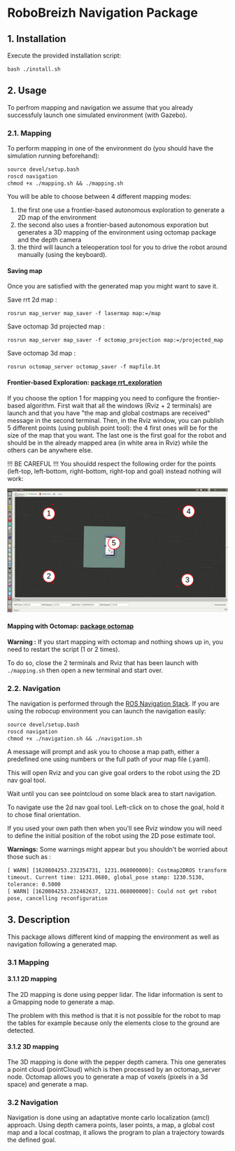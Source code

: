 # RoboBreizh Navigation Package

## 1. Installation

Execute the provided installation script:

```buildoutcfg
bash ./install.sh
```

## 2. Usage

To perfrom mapping and navigation we assume that you already successfuly launch one simulated environment (with Gazebo).

### 2.1. Mapping 
To perform mapping in one of the environment do (you should have the simulation running beforehand):

```buildoutcfg
source devel/setup.bash
roscd navigation
chmod +x ./mapping.sh && ./mapping.sh
```

You will be able to choose between 4 different mapping modes: 
1. the first one use a frontier-based autonomous exploration to generate a 2D map of the environment 
2. the second also uses a frontier-based autonomous exporation but generates a 3D mapping of the environment using octomap package and the depth camera 
3. the third will launch a teleoperation tool for you to drive the robot around manually (using the keyboard).

#### Saving map

Once you are satisfied with the generated map you might want to save it.

Save rrt 2d map :

    rosrun map_server map_saver -f lasermap map:=/map
Save octomap 3d projected map :
    
    rosrun map_server map_saver -f octomap_projection map:=/projected_map
Save octomap 3d map :
    
    rosrun octomap_server octomap_saver -f mapfile.bt

#### Frontier-based Exploration: [package rrt_exploration](http://wiki.ros.org/rrt_exploration)

If you choose the option 1 for mapping you need to configure the frontier-based algorithm. First wait that all the windows (Rviz + 2 terminals) are launch and that you have "the map and global costmaps are received" message in the second terminal.
Then, in the Rviz window, you can publish 5 different points (using publish point tool): the 4 first ones will be for the size of the map that you want. The last one is the first goal for the robot and should be in the already mapped area (in white area in Rviz) while the others can be anywhere else.

!!! BE CAREFUL !!! You shouldd respect the following order for the points (left-top, left-bottom, right-bottom, right-top and goal) instead nothing will work:

![Order for the points](sequence_of_points.png)

#### Mapping with Octomap: [package octomap](http://wiki.ros.org/octomap)

**Warning :** 
If you start mapping with octomap and nothing shows up in, you need to restart the script (1 or 2 times). 

To do so, close the 2 terminals and Rviz that has been launch with ```./mapping.sh``` then open a new terminal and start over.

### 2.2. Navigation

The navigation is performed through the [ROS Navigation Stack](http://wiki.ros.org/navigation). If you are using the robocup environment you can launch the navigation easily:

```buildoutcfg
source devel/setup.bash
roscd navigation
chmod +x ./navigation.sh && ./navigation.sh
```
A message will prompt and ask you to choose a map path, either a predefined one using numbers or the full path of your map file (.yaml). 

This will open Rviz and you can give goal orders to the robot using the 2D nav goal tool.

Wait until you can see pointcloud on some black area to start navigation.

To navigate use the 2d nav goal tool. Left-click on to chose the goal, hold it to chose final orientation.

If you used your own path then when you'll see Rviz window you will need to define the initial position of the robot using the 2D pose estimate tool.

**Warnings:**
Some warnings might appear but you shouldn't be worried about those such as :
```
[ WARN] [1620804253.232354731, 1231.068000000]: Costmap2DROS transform timeout. Current time: 1231.0680, global_pose stamp: 1230.5130, tolerance: 0.5000
[ WARN] [1620804253.232482637, 1231.068000000]: Could not get robot pose, cancelling reconfiguration
```

## 3. Description

This package allows different kind of mapping the environment as well as navigation following a generated map.

### 3.1 Mapping

#### 3.1.1 2D mapping

The 2D mapping is done using pepper lidar.
The lidar information is sent to a Gmapping node to generate a map.

The problem with this method is that it is not possible for the robot to map the tables for example because only the elements close to the ground are detected.

#### 3.1.2 3D mapping

The 3D mapping is done with the pepper depth camera.
This one generates a point cloud (pointCloud) which is then processed by an octomap_server node.
Octomap allows you to generate a map of voxels (pixels in a 3d space) and generate a map.

### 3.2 Navigation

Navigation is done using an adaptative monte carlo localization (amcl) approach.
Using depth camera points, laser points, a map, a global cost map and a local costmap, it allows the program to plan a trajectory towards the defined goal.